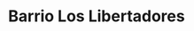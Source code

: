 ---
title: Barrio Los Libertadores
url: /barrio-los-libertadores/
latitude: 4.532
longitude: -74.089
---